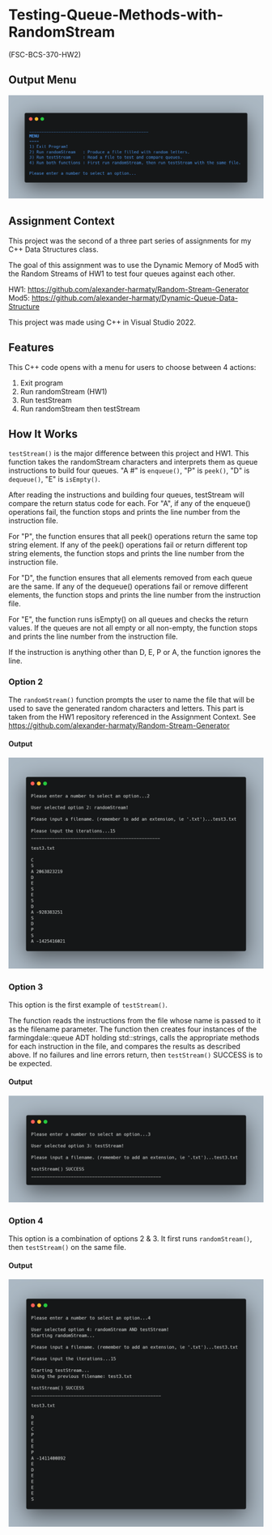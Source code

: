 # Testing-Queue-Methods-with-RandomStream

(FSC-BCS-370-HW2)

## Output Menu

![output](images/outputMenu.png)

## Assignment Context

This project was the second of a three part series of assignments for my C++ Data Structures class.

The goal of this assignment was to use the Dynamic Memory of Mod5 with the Random Streams of HW1 to test four queues against each other.

HW1: https://github.com/alexander-harmaty/Random-Stream-Generator
Mod5: https://github.com/alexander-harmaty/Dynamic-Queue-Data-Structure

This project was made using C++ in Visual Studio 2022.

## Features

This C++ code opens with a menu for users to choose between 4 actions:
1. Exit program
2. Run randomStream (HW1)
3. Run testStream
4. Run randomStream then testStream

## How It Works

`testStream()` is the major difference between this project and HW1.
This function takes the randomStream characters and interprets them as queue instructions to build four queues.
"A #" is `enqueue()`, "P" is `peek()`, "D" is `dequeue()`, "E" is `isEmpty()`.

After reading the instructions and building four queues, testStream will compare the return status code for each.
For "A", if any of the enqueue() operations fail, the function stops and prints the line number from the instruction file.

For "P", the function ensures that all peek() operations return the same top string element. 
If any of the peek() operations fail or return different top string elements, the function stops and prints the line number from the instruction file.

For "D", the function ensures that all elements removed from each queue are the same. 
If any of the dequeue() operations fail or remove different elements, the function stops and prints the line number from the instruction file.

For "E", the function runs isEmpty() on all queues and checks the return values. 
If the queues are not all empty or all non-empty, the function stops and prints the line number from the instruction file.

If the instruction is anything other than D, E, P or A, the function ignores the line.

### Option 2

The `randomStream()` function prompts the user to name the file that will be used to save the generated random characters and letters.
This part is taken from the HW1 repository referenced in the Assignment Context.
See https://github.com/alexander-harmaty/Random-Stream-Generator

#### Output

![output](images/option2.png)

### Option 3

This option is the first example of `testStream()`.

The function reads the instructions from the file whose name is passed to it as the filename parameter. 
The function then creates four instances of the farmingdale::queue ADT holding std::strings, calls the appropriate methods for each instruction in the file, and compares the results as described above.
If no failures and line errors return, then `testStream()` SUCCESS is to be expected.

#### Output

![output](images/option3.png)

### Option 4

This option is a combination of options 2 & 3.
It first runs `randomStream()`, then `testStream()` on the same file.

#### Output

![output](images/option4.png)


